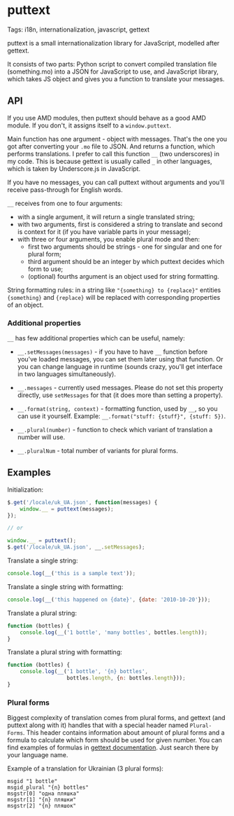# puttext

Tags: i18n, internationalization, javascript, gettext

puttext is a small internationalization library for JavaScript, modelled after
gettext.

It consists of two parts: Python script to convert compiled translation file
(something.mo) into a JSON for JavaScript to use, and JavaScript library, which
takes JS object and gives you a function to translate your messages.


## API

If you use AMD modules, then puttext should behave as a good AMD module. If you
don't, it assigns itself to a `window.puttext`.

Main function has one argument - object with messages. That's the one you got
after converting your `.mo` file to JSON. And returns a function, which performs
translations. I prefer to call this function `__` (two underscores) in my
code. This is because gettext is usually called `_` in other languages, which is
taken by Underscore.js in JavaScript.

If you have no messages, you can call puttext without arguments and you'll
receive pass-through for English words.

`__` receives from one to four arguments:

- with a single argument, it will return a single translated string;
- with two arguments, first is considered a string to translate and second is
  context for it (if you have variable parts in your message);
- with three or four arguments, you enable plural mode and then:
  - first two arguments should be strings - one for singular and one for plural
    form;
  - third argument should be an integer by which puttext decides which form to
    use;
  - (optional) fourths argument is an object used for string formatting.

String formatting rules: in a string like `"{something} to {replace}"` entities
`{something}` and `{replace}` will be replaced with corresponding properties of
an object.

### Additional properties

`__` has few additional properties which can be useful, namely:

- `__.setMessages(messages)` - if you have to have `__` function before you've
  loaded messages, you can set them later using that function. Or you can change
  language in runtime (sounds crazy, you'll get interface in two languages
  simultaneously).

- `__.messages` - currently used messages. Please do not set this property
  directly, use `setMessages` for that (it does more than setting a property).

- `__.format(string, context)` - formatting function, used by `__`, so you can
  use it yourself. Example: `__.format("stuff: {stuff}", {stuff: 5})`.

- `__.plural(number)` - function to check which variant of translation a number
  will use.

- `__.pluralNum` - total number of variants for plural forms.

## Examples

Initialization:

```javascript
$.get('/locale/uk_UA.json', function(messages) {
    window.__ = puttext(messages);
});

// or

window.__ = puttext();
$.get('/locale/uk_UA.json', __.setMessages);
```

Translate a single string:

```javascript
console.log(__('this is a sample text'));
```

Translate a single string with formatting:

```javascript
console.log(__('this happened on {date}', {date: '2010-10-20'}));
```

Translate a plural string:

```javascript
function (bottles) {
    console.log(__('1 bottle', 'many bottles', bottles.length));
}
```

Translate a plural string with formatting:

```javascript
function (bottles) {
    console.log(__('1 bottle', '{n} bottles',
                   bottles.length, {n: bottles.length}));
}
```

### Plural forms

Biggest complexity of translation comes from plural forms, and gettext (and
puttext along with it) handles that with a special header named
`Plural-Forms`. This header contains information about amount of plural forms
and a formula to calculate which form should be used for given number. You can
find examples of formulas in
[gettext documentation](http://www.gnu.org/software/gettext/manual/html_node/Plural-forms.html).
Just search there by your language name.

Example of a translation for Ukrainian (3 plural forms):

```
msgid "1 bottle"
msgid_plural "{n} bottles"
msgstr[0] "одна пляшка"
msgstr[1] "{n} пляшки"
msgstr[2] "{n} пляшок"
```
